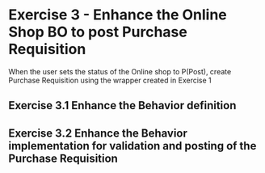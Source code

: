 # Exercise 3 - Enhance the Online Shop BO to post Purchase Requisition
When the user sets the status of the Online shop to P(Post), create Purchase Requisition using the wrapper created in Exercise 1

## Exercise 3.1 Enhance the Behavior definition
## Exercise 3.2 Enhance the Behavior implementation for validation and posting of the Purchase Requisition
